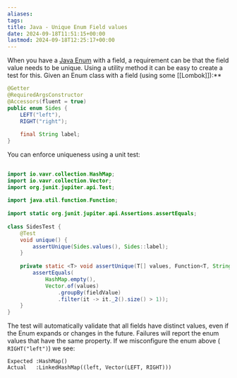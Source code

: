 ```yaml
---
aliases: 
tags: 
title: Java - Unique Enum Field values
date: 2024-09-18T11:51:15+00:00
lastmod: 2024-09-18T12:25:17+00:00
---
```

When you have a [Java Enum](https://www.baeldung.com/a-guide-to-java-enums) with a field, a requirement can be that the field value needs to be unique. Using a utility method it can be easy to create a test for this. Given an Enum class with a field (using some [[Lombok]]):**

```java
@Getter
@RequiredArgsConstructor
@Accessors(fluent = true)
public enum Sides {  
    LEFT("left"),  
    RIGHT("right");  
  
    final String label;
}
```

You can enforce uniqueness using a unit test:

```java
  
import io.vavr.collection.HashMap;  
import io.vavr.collection.Vector;  
import org.junit.jupiter.api.Test;  
  
import java.util.function.Function;  
  
import static org.junit.jupiter.api.Assertions.assertEquals;  
  
class SidesTest {  
    @Test  
    void unique() {  
        assertUnique(Sides.values(), Sides::label);  
    }  
  
    private static <T> void assertUnique(T[] values, Function<T, String> fieldValue) {  
        assertEquals(  
            HashMap.empty(),  
            Vector.of(values)  
                .groupBy(fieldValue)  
                .filter(it -> it._2().size() > 1));  
    }  
}
```

The test will automatically validate that all fields have distinct values, even if the Enum expands or changes in the future. Failures will report the enum values that have the same property. If we misconfigure the enum above ( `RIGHT("left")`) we see:

```
Expected :HashMap()
Actual   :LinkedHashMap((left, Vector(LEFT, RIGHT)))
```